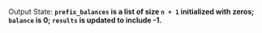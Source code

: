 Output State: **`prefix_balances` is a list of size `n + 1` initialized with zeros; `balance` is 0; `results` is updated to include -1.**